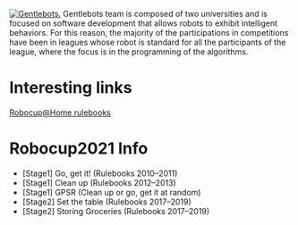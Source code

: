 [![Gentlebots.](http://gentlebots.gsyc.urjc.es/img/team.jpg)](http://gentlebots.gsyc.urjc.es/)
Gentlebots team is composed of two universities and is focused on software development that allows robots to exhibit intelligent behaviors. For this reason, the majority of the participations in competitions have been in leagues whose robot is standard for all the participants of the league, where the focus is in the programming of the algorithms. 

# Interesting links
[Robocup@Home rulebooks](https://athome.robocup.org/rules/)

# Robocup2021 Info
- [Stage1] Go, get it! (Rulebooks 2010–2011)
- [Stage1] Clean up (Rulebooks 2012–2013)
- [Stage1] GPSR (Clean up or go, get it at random)
- [Stage2] Set the table (Rulebooks 2017–2019)
- [Stage2] Storing Groceries (Rulebooks 2017–2019)
